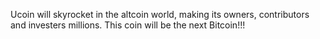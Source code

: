 Ucoin will skyrocket in the altcoin world, making its owners, contributors and investers millions. This coin will be the next Bitcoin!!!
